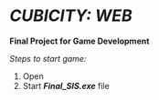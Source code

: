 # ***CUBICITY: WEB***
**Final Project for Game Development**

*Steps to start game:*
1) Open
2) Start <b><i>Final_SIS.exe</i></b> file
